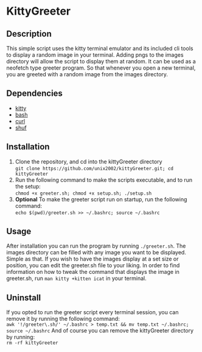# KittyGreeter

## Description
This simple script uses the kitty terminal emulator and its included cli tools to display a random image in your terminal.
Adding pngs to the images directory will allow the script to display them at random. It can be used as a neofetch type greeter program.
So that whenever you open a new terminal, you are greeted with a random image from the images directory.

## Dependencies
- [kitty](https://sw.kovidgoyal.net/kitty/index.html)
- [bash](https://www.gnu.org/software/bash/)
- [curl](https://curl.se/)
- [shuf](https://www.gnu.org/software/coreutils/manual/html_node/shuf-invocation.html)

## Installation
1. Clone the repository, and cd into the kittyGreeter directory\
```git clone https://github.com/unix2002/kittyGreeter.git; cd kittyGreeter```
2. Run the following command to make the scripts executable, and to run the setup:\
```chmod +x greeter.sh; chmod +x setup.sh; ./setup.sh```
3. **Optional** To make the greeter script run on startup, run the following command:\
```echo $(pwd)/greeter.sh >> ~/.bashrc; source ~/.bashrc```

## Usage
After installation you can run the program  by running ```./greeter.sh```. The images directory can be filled with any image you want to be displayed.
Simple as that. If you wish to have the images display at a set size or position, you can edit the greeter.sh file to your liking.
In order to find information on how to tweak the command that displays the image in greeter.sh, run ```man kitty +kitten icat``` in your terminal.

## Uninstall
If you opted to run the greeter script every terminal session, you can remove it by running the following command:\
```awk '!/greeter\.sh/' ~/.bashrc > temp.txt && mv temp.txt ~/.bashrc; source ~/.bashrc```
And of course you can remove the kittyGreeter directory by running:\
```rm -rf kittyGreeter```
